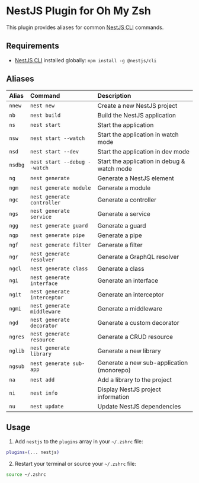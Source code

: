 # NestJS Plugin for Oh My Zsh

This plugin provides aliases for common [NestJS CLI](https://docs.nestjs.com/cli/overview) commands.

## Requirements

- [NestJS CLI](https://docs.nestjs.com/cli/overview#installation) installed globally:
  `npm install -g @nestjs/cli`

## Aliases

| Alias   | Command                      | Description                                 |
| :------ | :--------------------------- | :------------------------------------------ |
| `nnew`  | `nest new`                   | Create a new NestJS project                 |
| `nb`    | `nest build`                 | Build the NestJS application                |
| `ns`    | `nest start`                 | Start the application                       |
| `nsw`   | `nest start --watch`         | Start the application in watch mode         |
| `nsd`   | `nest start --dev`           | Start the application in dev mode           |
| `nsdbg` | `nest start --debug --watch` | Start the application in debug & watch mode |
| `ng`    | `nest generate`              | Generate a NestJS element                   |
| `ngm`   | `nest generate module`       | Generate a module                           |
| `ngc`   | `nest generate controller`   | Generate a controller                       |
| `ngs`   | `nest generate service`      | Generate a service                          |
| `ngg`   | `nest generate guard`        | Generate a guard                            |
| `ngp`   | `nest generate pipe`         | Generate a pipe                             |
| `ngf`   | `nest generate filter`       | Generate a filter                           |
| `ngr`   | `nest generate resolver`     | Generate a GraphQL resolver                 |
| `ngcl`  | `nest generate class`        | Generate a class                            |
| `ngi`   | `nest generate interface`    | Generate an interface                       |
| `ngit`  | `nest generate interceptor`  | Generate an interceptor                     |
| `ngmi`  | `nest generate middleware`   | Generate a middleware                       |
| `ngd`   | `nest generate decorator`    | Generate a custom decorator                 |
| `ngres` | `nest generate resource`     | Generate a CRUD resource                    |
| `nglib` | `nest generate library`      | Generate a new library                      |
| `ngsub` | `nest generate sub-app`      | Generate a new sub-application (monorepo)   |
| `na`    | `nest add`                   | Add a library to the project                |
| `ni`    | `nest info`                  | Display NestJS project information          |
| `nu`    | `nest update`                | Update NestJS dependencies                  |

## Usage

1. Add `nestjs` to the `plugins` array in your `~/.zshrc` file:

```zsh
plugins=(... nestjs)
```

2. Restart your terminal or source your `~/.zshrc` file:

```zsh
source ~/.zshrc
```
